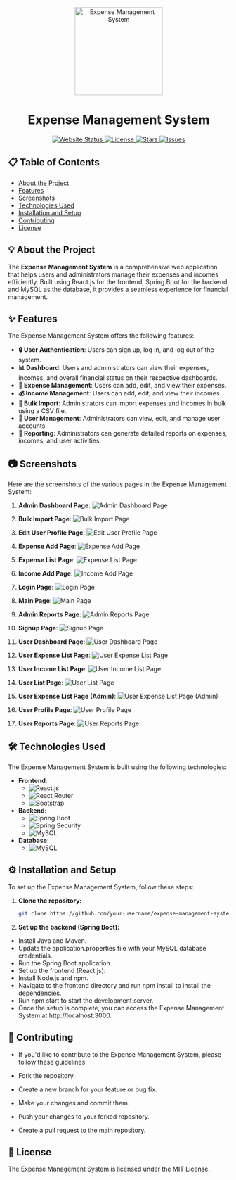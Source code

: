 <div align="center">
  <img src="prj_screenshots/logo.png" alt="Expense Management System" width="200">
  <h1>Expense Management System</h1>
</div>

<div align="center">
  <a href="https://expense-management-app1.netlify.app/">
    <img src="https://img.shields.io/website?url=https%3A%2F%2Fexpense-management-app1.netlify.app%2F" alt="Website Status">
  </a>
  <a href="https://github.com/your-username/expense-management-system/blob/main/LICENSE">
    <img src="https://img.shields.io/github/license/your-username/expense-management-system" alt="License">
  </a>
  <a href="https://github.com/your-username/expense-management-system/stargazers">
    <img src="https://img.shields.io/github/stars/your-username/expense-management-system" alt="Stars">
  </a>
  <a href="https://github.com/your-username/expense-management-system/issues">
    <img src="https://img.shields.io/github/issues/your-username/expense-management-system" alt="Issues">
  </a>
</div>

## 📋 Table of Contents
- [About the Project](#about-the-project)
- [Features](#features)
- [Screenshots](#screenshots)
- [Technologies Used](#technologies-used)
- [Installation and Setup](#installation-and-setup)
- [Contributing](#contributing)
- [License](#license)

## 💡 About the Project
The **Expense Management System** is a comprehensive web application that helps users and administrators manage their expenses and incomes efficiently. Built using React.js for the frontend, Spring Boot for the backend, and MySQL as the database, it provides a seamless experience for financial management.

## ✨ Features
The Expense Management System offers the following features:

- **🔒 User Authentication**: Users can sign up, log in, and log out of the system.
- **📊 Dashboard**: Users and administrators can view their expenses, incomes, and overall financial status on their respective dashboards.
- **💸 Expense Management**: Users can add, edit, and view their expenses.
- **💰 Income Management**: Users can add, edit, and view their incomes.
- **📂 Bulk Import**: Administrators can import expenses and incomes in bulk using a CSV file.
- **👥 User Management**: Administrators can view, edit, and manage user accounts.
- **📑 Reporting**: Administrators can generate detailed reports on expenses, incomes, and user activities.

## 📷 Screenshots
Here are the screenshots of the various pages in the Expense Management System:

1. **Admin Dashboard Page**:
   ![Admin Dashboard Page](prj_screenshots/admin_dashboard_page.png)

2. **Bulk Import Page**:
   ![Bulk Import Page](prj_screenshots/bulk_import_page.png)

3. **Edit User Profile Page**:
   ![Edit User Profile Page](prj_screenshots/edit_user_profile_page.png)

4. **Expense Add Page**:
   ![Expense Add Page](prj_screenshots/expense_add_page.png)

5. **Expense List Page**:
   ![Expense List Page](prj_screenshots/expense_list_page.png)

6. **Income Add Page**:
   ![Income Add Page](prj_screenshots/income_add_page.png)

7. **Login Page**:
   ![Login Page](prj_screenshots/login_page.png)

8. **Main Page**:
   ![Main Page](prj_screenshots/main_page.png)

9. **Admin Reports Page**:
   ![Admin Reports Page](prj_screenshots/admin_reports_page.png)

10. **Signup Page**:
    ![Signup Page](prj_screenshots/signup_page.png)

11. **User Dashboard Page**:
    ![User Dashboard Page](prj_screenshots/user_dashboard_page.png)

12. **User Expense List Page**:
    ![User Expense List Page](prj_screenshots/user_expense_list_page.png)

13. **User Income List Page**:
    ![User Income List Page](prj_screenshots/user_income_list_page.png)

14. **User List Page**:
    ![User List Page](prj_screenshots/user_list_page.png)

15. **User Expense List Page (Admin)**:
    ![User Expense List Page (Admin)](prj_screenshots/userexpense_list_page.png)

16. **User Profile Page**:
    ![User Profile Page](prj_screenshots/userprofile_page.png)

17. **User Reports Page**:
    ![User Reports Page](prj_screenshots/userreport_page.png)

## 🛠 Technologies Used
The Expense Management System is built using the following technologies:

- **Frontend**:
    - ![React.js](https://img.shields.io/badge/-React.js-61DAFB?logo=react&logoColor=white)
    - ![React Router](https://img.shields.io/badge/-React%20Router-CA4245?logo=react-router&logoColor=white)
    - ![Bootstrap](https://img.shields.io/badge/-Bootstrap-7952B3?logo=bootstrap&logoColor=white)
- **Backend**:
    - ![Spring Boot](https://img.shields.io/badge/-Spring%20Boot-6DB33F?logo=spring&logoColor=white)
    - ![Spring Security](https://img.shields.io/badge/-Spring%20Security-6DB33F?logo=spring&logoColor=white)
    - ![MySQL](https://img.shields.io/badge/-MySQL-4479A1?logo=mysql&logoColor=white)
- **Database**:
    - ![MySQL](https://img.shields.io/badge/-MySQL-4479A1?logo=mysql&logoColor=white)

## ⚙️ Installation and Setup
To set up the Expense Management System, follow these steps:

1. **Clone the repository:**
   ```bash
   git clone https://github.com/your-username/expense-management-system.git
2. **Set up the backend (Spring Boot):**
- Install Java and Maven.
- Update the application.properties file with your MySQL database credentials.
- Run the Spring Boot application.
- Set up the frontend (React.js):
- Install Node.js and npm.
- Navigate to the frontend directory and run npm install to install the dependencies.
- Run npm start to start the development server.
- Once the setup is complete, you can access the Expense Management System at http://localhost:3000.

## 🤝 Contributing
- If you'd like to contribute to the Expense Management System, please follow these guidelines:

- Fork the repository.
 - Create a new branch for your feature or bug fix.
- Make your changes and commit them.
- Push your changes to your forked repository.
- Create a pull request to the main repository.

## 📜 License
The Expense Management System is licensed under the MIT License.